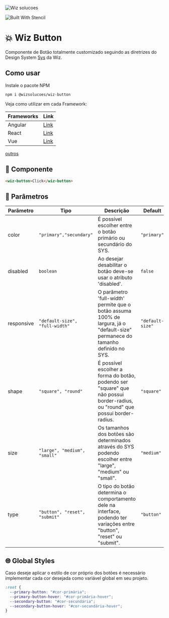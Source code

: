 ![Wiz solucoes](https://syz.wizsolucoes.com.br/assets/header/img/logowiz.svg)

![Built With Stencil](https://img.shields.io/badge/-Built%20With%20Stencil-16161d.svg?logo=data%3Aimage%2Fsvg%2Bxml%3Bbase64%2CPD94bWwgdmVyc2lvbj0iMS4wIiBlbmNvZGluZz0idXRmLTgiPz4KPCEtLSBHZW5lcmF0b3I6IEFkb2JlIElsbHVzdHJhdG9yIDE5LjIuMSwgU1ZHIEV4cG9ydCBQbHVnLUluIC4gU1ZHIFZlcnNpb246IDYuMDAgQnVpbGQgMCkgIC0tPgo8c3ZnIHZlcnNpb249IjEuMSIgaWQ9IkxheWVyXzEiIHhtbG5zPSJodHRwOi8vd3d3LnczLm9yZy8yMDAwL3N2ZyIgeG1sbnM6eGxpbms9Imh0dHA6Ly93d3cudzMub3JnLzE5OTkveGxpbmsiIHg9IjBweCIgeT0iMHB4IgoJIHZpZXdCb3g9IjAgMCA1MTIgNTEyIiBzdHlsZT0iZW5hYmxlLWJhY2tncm91bmQ6bmV3IDAgMCA1MTIgNTEyOyIgeG1sOnNwYWNlPSJwcmVzZXJ2ZSI%2BCjxzdHlsZSB0eXBlPSJ0ZXh0L2NzcyI%2BCgkuc3Qwe2ZpbGw6I0ZGRkZGRjt9Cjwvc3R5bGU%2BCjxwYXRoIGNsYXNzPSJzdDAiIGQ9Ik00MjQuNywzNzMuOWMwLDM3LjYtNTUuMSw2OC42LTkyLjcsNjguNkgxODAuNGMtMzcuOSwwLTkyLjctMzAuNy05Mi43LTY4LjZ2LTMuNmgzMzYuOVYzNzMuOXoiLz4KPHBhdGggY2xhc3M9InN0MCIgZD0iTTQyNC43LDI5Mi4xSDE4MC40Yy0zNy42LDAtOTIuNy0zMS05Mi43LTY4LjZ2LTMuNkgzMzJjMzcuNiwwLDkyLjcsMzEsOTIuNyw2OC42VjI5Mi4xeiIvPgo8cGF0aCBjbGFzcz0ic3QwIiBkPSJNNDI0LjcsMTQxLjdIODcuN3YtMy42YzAtMzcuNiw1NC44LTY4LjYsOTIuNy02OC42SDMzMmMzNy45LDAsOTIuNywzMC43LDkyLjcsNjguNlYxNDEuN3oiLz4KPC9zdmc%2BCg%3D%3D&colorA=16161d&style=flat-square)

# 💥 Wiz Button

Componente de Botão totalmente customizado seguindo as diretrizes do Design System [Sys](https://syz.wizsolucoes.com.br/) da Wiz.

## Como usar

Instale o pacote NPM

```
npm i @wizsolucoes/wiz-button
```

Veja como utilizar em cada Framework:

| Frameworks | Link                                                                      |
| ---------- | ------------------------------------------------------------------------- |
| Angular    | [Link](https://github.com/wizsolucoes/wiz-powerbi/wiki/Como-usar-angular) |
| React      | [Link](https://github.com/wizsolucoes/wiz-powerbi/wiki/Como-usar-react)   |
| Vue        | [Link](https://github.com/wizsolucoes/wiz-powerbi/wiki/Como-usar-Vue)     |

[outros](https://stenciljs.com/docs/overview)

## 💠 Componente

```html
<wiz-button>Click</wiz-button>
```

## 🧾 Parâmetros

| Parâmetro  | Tipo                           | Descrição                                                                                                                      | Default          |
| ---------- | ------------------------------ | ------------------------------------------------------------------------------------------------------------------------------ | ---------------- |
| color      | `"primary","secundary"`        | É possível escolher entre o botão primário ou secundário do SYS.                                                               | `"primary"`      |
| disabled   | `boolean`                      | Ao desejar desabilitar o botão deve-se usar o atributo 'disabled'.                                                             | `false`          |
| responsive | `"default-size", "full-width"` | O parâmetro 'full-width' permite que o botão assuma 100% de largura, já o "default-size" permanece do tamanho definido no SYS. | `"default-size"` |
| shape      | `"square", "round"`            | É possível escolher a forma do botão, podendo ser "square" que não possui border-radius, ou "round" que possui border-radius.  | `"square"`       |
| size       | `"large", "medium", "small"`   | Os tamanhos dos botões são determinados através do SYS podendo escolher entre "large", "medium" ou "small".                    | `"medium"`       |
| type       | `"button", "reset", "submit"`  | O tipo do botão determina o comportamento dele na interface, podendo ter variações entre "button", "reset" ou "submit".        | `"button"`       |

## 🌐 Global Styles

Caso deseje aplicar o estilo de cor próprio dos botões é necessário implementar cada cor desejada como variável global em seu projeto.

```css
:root {
  --primary-button: "#cor-primária";
  --primary-button-hover: "#cor-primária-hover";
  --secondary-button: "#cor-secundária";
  --secondary-button-hover: "#cor-secundária-hover";
}
```
